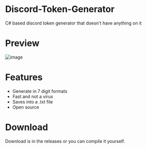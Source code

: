 # Discord-Token-Generator
C# based discord token generator that doesn't have anything on it


# Preview
![image](https://user-images.githubusercontent.com/101035217/168461636-e244502c-70dc-4884-8c44-1f71cc66570d.png)


# Features
- Generate in 7 digit formats
- Fast and not a virus
- Saves into a .txt file
- Open source


# Download

Download is in the releases or you can compile it yourself.
